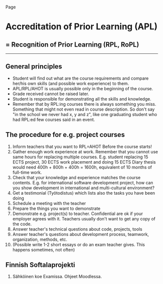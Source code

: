  Page

Accreditation of Prior Learning (APL)
=====================================

\= Recognition of Prior Learning (RPL, RoPL)
--------------------------------------------

* * *

General principles
------------------

*   Student will find out what are the course requirements and compare her/his own skills (and possible work experience) to them.
*   APL/RPL/AHOT is usually possible only in the beginning of the course.
*   Grade received cannot be raised later.
*   Student is responsible for demonstrating all the skills and knowledge.
*   Remember that by RPL:ing courses there is always something you miss. Something that might not even read in course description. So don't say "in the school we never had x, y and z", like one graduating student who had RPL:ed few courses said in an event.

The procedure for e.g. project courses
--------------------------------------

1.  Inform teachers that you want to RPL=AHOT Before the course starts!
1.  Gather enough work experience at work. Remember that you cannot use same hours for replacing multiple courses. E.g. student replacing 15 ECTS project, 30 ECTS work placement and doing 15 ECTS Diary thesis would need 400h + 800h + 400h = 1600h, equivalent of 10 months of full-time work.
1. Check that your knowledge and experience matches the course contents. E.g. for international software development project, how can you show development in international and multi-cultural environment?
1.  Get a testimonial (Työtodistus) which lists also the tasks you have been doing
1.  Schedule a meeting with the teacher
1.  Prepare the things you want to demonstrate
1.  Demonstrate e.g. project(s) to teacher. Confidential are ok if your employer agrees with it. Teachers usually don't want to get any copy of the code.
1.  Answer teacher's technical questions about code, projects, tools
1.  Answer teacher's questions about development process, teamwork, organization, methods, etc.
1.  (Possible write 1-2 short essays or do an exam teacher gives. This happens sometimes, not often)

Finnish Softalaprojekti
-----------------------

1.  Sähköinen koe Examissa. Ohjeet Moodlessa.